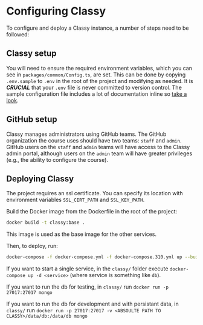 # Configuring Classy

To configure and deploy a Classy instance, a number of steps need to be followed: 

## Classy setup
You will need to ensure the required environment variables, which you can see in `packages/common/Config.ts`, are set.
This can be done by copying `.env.sample` to `.env` in the root of the project and modifying as needed. It is ***CRUCIAL*** that your `.env` file is never committed to version control.
The sample configuration file includes a lot of documentation inline so [take a look](https://github.com/ubccpsc/classy/blob/master/.env.sample).

## GitHub setup
Classy manages administrators using GitHub teams. The GitHub organization the course uses should have two teams: `staff` and `admin`. GitHub users on the `staff` and `admin` teams will have access to the Classy admin portal, although users on the `admin` team will have greater privileges (e.g., the ability to configure the course).

## Deploying Classy
The project requires an ssl certificate.
You can specify its location with environment variables `SSL_CERT_PATH` and `SSL_KEY_PATH`.

Build the Docker image from the Dockerfile in the root of the project:
```bash
docker build -t classy:base .
```
This image is used as the base image for the other services.

Then, to deploy, run:
```bash
docker-compose -f docker-compose.yml -f docker-compose.310.yml up --build -d
```

If you want to start a single service, in the `classy/` folder execute `docker-compose up -d <service>` (where service is something like `db`).
	
If you want to run the db for testing, in `classy/` run `docker run -p 27017:27017 mongo`

If you want to run the db for development and with persistant data, in `classy/` run `docker run -p 27017:27017 -v <ABSOULTE PATH TO CLASSY>/data/db:/data/db mongo`  
